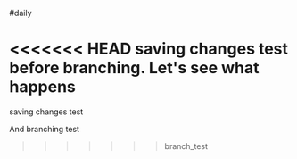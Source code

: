 #daily

<<<<<<< HEAD
saving changes test before branching. Let's see what happens
=======
saving changes test

And branching test
>>>>>>> branch_test
